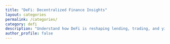```yaml
---
title: "DeFi: Decentralized Finance Insights"
layout: categories
permalink: /categories/
category: defi
description: "Understand how DeFi is reshaping lending, trading, and yield strategies in a trustless ecosystem."
author_profile: false
---
```


